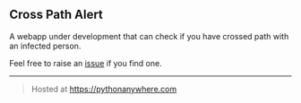 ## Cross Path Alert

A webapp under development that can check if you have crossed path with an infected person.

Feel free to raise an [issue](https://github.com/sarathsajan/cross-path-alert/issues) if you find one.

---
> Hosted at https://pythonanywhere.com
